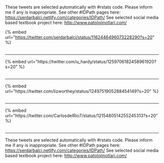 

These tweets are selected automatically with #rstats code. Please inform me if any is inappropriate.
See other #IDPath pages here: https://serdarbalci.netlify.com/categories/IDPath/ 
See selected social media based textbook project here: http://www.patolojinotlari.com/

{% embed url="https://twitter.com/serdarbalci/status/1162446496073228290?s=20" %}<br>
<br>
<hr>
{% embed url="https://twitter.com/u_hardy/status/1259706182458961920?s=20" %}<br>
<br>
<hr>
{% embed url="https://twitter.com/lizworthey/status/1249751905288454149?s=20" %}<br>
<br>
<hr>
{% embed url="https://twitter.com/CarlosdelRio7/status/1215480514255245313?s=20" %}<br>
<br>
<hr>


These tweets are selected automatically with #rstats code. Please inform me if any is inappropriate.
See other #IDPath pages here: https://serdarbalci.netlify.com/categories/IDPath/ 
See selected social media based textbook project here: http://www.patolojinotlari.com/
